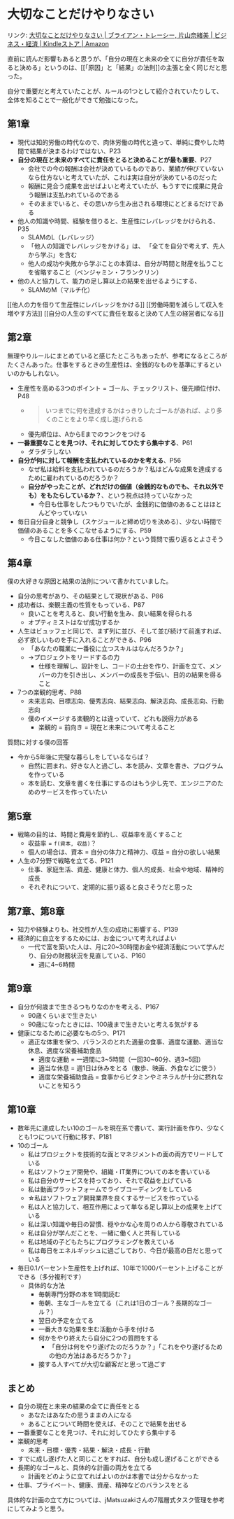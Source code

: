 # 大切なことだけやりなさい

リンク: [大切なことだけやりなさい | ブライアン・トレーシー, 片山奈緒美 | ビジネス・経済 | Kindleストア | Amazon](https://www.amazon.co.jp/dp/B01IHFLN7S/ref=dp-kindle-redirect?_encoding=UTF8&btkr=1)

直前に読んだ影響もあると思うが、「自分の現在と未来の全てに自分が責任を取ると決める」というのは、[[「原因」と「結果」の法則]]の主張と全く同じだと思った。

自分で重要だと考えていたことが、ルールの1つとして紹介されていたりして、全体を知ることで一般化ができて勉強になった。

## 第1章

- 現代は知的労働の時代なので、肉体労働の時代と違って、単純に費やした時間で結果が決まるわけではない、P23
- **自分の現在と未来のすべてに責任をとると決めることが最も重要**、P27
	- 会社での今の報酬は会社が決めているものであり、業績が伸びていないなら仕方ないと考えていたが、これは実は自分が決めているのだった
	- 報酬に見合う成果を出せばよいと考えていたが、もうすでに成果に見合う報酬は支払われているのである
	- そのままでいると、その思いから生み出される環境にとどまるだけである
- 他人の知識や時間、経験を借りると、生産性にレバレッジをかけられる、P35
	- SLAMのL（レバレッジ）
	- 「他人の知識でレバレッジをかける」は、 「全てを自分で考えず、先人から学ぶ」を含む
	- 他人の成功や失敗から学ぶことの本質は、自分が時間と財産を払うことを省略すること（ベンジャミン・フランクリン）
- 他の人と協力して、能力の足し算以上の結果を出せるようにする、
	- SLAMのM（マルチ化）

[[他人の力を借りて生産性にレバレッジをかける]]
[[労働時間を減らして収入を増やす方法]]
[[自分の人生のすべてに責任を取ると決めて人生の経営者になる]]

## 第2章

無理やりルールにまとめていると感じたところもあったが、参考になるところがたくさんあった。仕事をするときの生産性は、金銭的なものを基準にするといいのかもしれない。

- 生産性を高める3つのポイント = ゴール、チェックリスト、優先順位付け、P48
	- > いつまでに何を達成するかはっきりしたゴールがあれば、より多くのことをより早く成し遂げられる
	- 優先順位は、AからEまでのランクをつける
- **一番重要なことを見つけ、それに対してひたすら集中する**、P61
	- ダラダラしない
- **自分が何に対して報酬を支払われているのかを考える**、P56
	-  なぜ私は給料を支払われているのだろうか？私はどんな成果を達成するために雇われているのだろうか？
	- **自分がやったことが、どれだけの価値（金銭的なものでも、それ以外でも）をもたらしているか？**、という視点は持っていなかった
		- 今日も仕事をしたつもりでいたが、金銭的に価値のあることはほとんどやっていない
- 毎日自分自身と競争し（スケジュールと締め切りを決める）、少ない時間で価値のあることを多くこなせるようにする、P59
	- 今日こなした価値のある仕事は何か？という質問で振り返るとよさそう

## 第4章

僕の大好きな原因と結果の法則について書かれていました。

- 自分の思考があり、その結果として現状がある、P86
- 成功者は、楽観主義の性質をもっている、P87
	- 良いことを考えると、良い行動を生み、良い結果を得られる
	- オプティミストはなぜ成功するか
- 人生はビュッフェと同じで、まず列に並び、そして並び続けて前進すれば、必ず欲しいものを手に入れることができる、P96
	- 「あなたの職業に一番役に立つスキルはなんだろうか？」
	- →プロジェクトをリードするの力
		- 仕様を理解し、設計をし、コードの土台を作り、計画を立て、メンバーの力を引き出し、メンバーの成長を手伝い、目的の結果を得ること
- 7つの楽観的思考、P88
	- 未来志向、目標志向、優秀志向、結果志向、解決志向、成長志向、行動志向
	- 僕のイメージする楽観的とは違っていて、どれも説得力がある
		- 楽観的 = 前向き = 現在と未来について考えること

質問に対する僕の回答

- 今から5年後に完璧な暮らしをしているならば？
	- 自然に囲まれ、好きな人と過ごし、本を読み、文章を書き、プログラムを作っている
	- 本を読む、文章を書くを仕事にするのはもう少し先で、エンジニアのためのサービスを作っていたい

## 第5章

- 戦略の目的は、時間と費用を節約し、収益率を高くすること
	- 収益率 = `f(資本, 収益)`？
	- 個人の場合は、資本 = 自分の体力と精神力、収益 = 自分の欲しい結果
- 人生の7分野で戦略を立てる、P121
	- 仕事、家庭生活、資産、健康と体力、個人的成長、社会や地域、精神的成長
	- それぞれについて、定期的に振り返ると良さそうだと思った

## 第7章、第8章

- 知力や経験よりも、社交性が人生の成功に影響する、P139
- 経済的に自立をするためには、お金について考えればよい
	- 一代で富を築いた人は、月に20~30時間お金や経済活動について学んだり、自分の財務状況を見直している、P160
		- 週に4~6時間

## 第9章

- 自分が何歳まで生きるつもりなのかを考える、P167
	- 90歳くらいまで生きたい
	- 90歳になったときには、100歳まで生きたいと考える気がする
- 健康になるために必要なもの5つ、P171
	- 適正な体重を保つ、バランスのとれた適量の食事、適度な運動、適当な休息、適度な栄養補助食品
		- 適度な運動 = 一週間に3~5時間（一回30~60分、週3~5回）
		- 適当な休息 = 週1日は休みをとる（散歩、映画、外食などに使う）
		- 適度な栄養補助食品 = 食事からビタミンやミネラルが十分に摂れないことを知ろう


## 第10章

- 数年先に達成したい10のゴールを現在系で書いて、実行計画を作り、少なくとも1つについて行動に移す、P181
- 10のゴール
	- 私はプロジェクトを技術的な面とマネジメントの面の両方でリードしている
	- 私はソフトウェア開発や、組織・IT業界についての本を書いている
	- 私は自分のサービスを持っており、それで収益を上げている
	- 私は動画プラットフォームでライブコーディングをしている
	- ☆私はソフトウェア開発業界を良くするサービスを作っている
	- 私は人と協力して、相互作用によって単なる足し算以上の成果を上げている
	- 私は深い知識や毎日の習慣、穏やかな心を周りの人から尊敬されている
	- 私は自分が学んだことを、一緒に働く人と共有している
	- 私は地域の子どもたちにプログラミングを教えている
	- 私は毎日をエネルギッシュに過ごしており、今日が最高の日だと思っている
- 毎日0.1パーセント生産性を上げれば、10年で1000パーセント上げることができる（多分複利です）
	- 具体的な方法
		- 毎朝専門分野の本を1時間読む
		- 毎朝、主なゴールを立てる（これは1日のゴール？長期的なゴール？）
		- 翌日の予定を立てる
		- 一番大きな効果を生む活動から手を付ける
		- 何かをやり終えたら自分に2つの質問をする
			- 「自分は何をやり遂げたのだろうか？」「これをやり遂げるための他の方法はあるだろうか？」
		- 接する人すべてが大切な顧客だと思って過ごす

## まとめ

- 自分の現在と未来の結果の全てに責任をとる
	- あなたはあなたの思うままの人になる
	- あることについて時間を使えば、そのことで結果を出せる
- 一番重要なことを見つけ、それに対してひたすら集中する
- 楽観的思考
	-  未来・目標・優秀・結果・解決・成長・行動
- すでに成し遂げた人と同じことをすれば、自分も成し遂げることができる
- 長期的なゴールと、具体的な計画の両方を立てる
	- 計画をどのように立てればよいのかは本書では分からなかった
- 仕事、プライベート、健康、資産、精神などのバランスをとる

具体的な計画の立て方については、jMatsuzakiさんの7階層式タスク管理を参考にしてみようと思う。